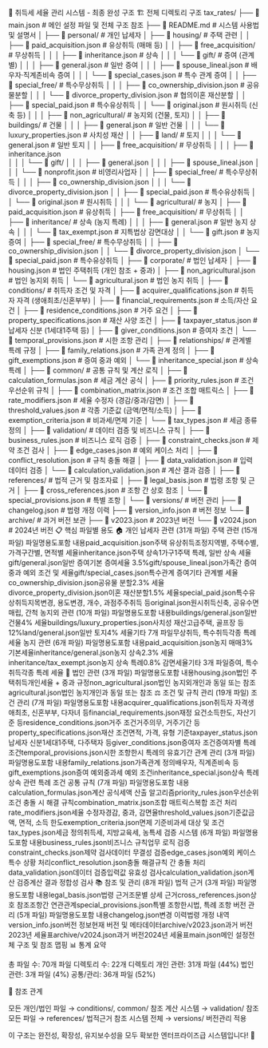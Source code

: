 📁 취득세 세율 관리 시스템 - 최종 완성 구조
🏗️ 전체 디렉토리 구조
tax_rates/
├── 📄 main.json                           # 메인 설정 파일 및 전체 구조 참조
├── 📄 README.md                           # 시스템 사용법 및 설명서
│
├── 📂 personal/                           # 개인 납세자
│   ├── 📂 housing/                        # 주택 관련
│   │   ├── 📄 paid_acquisition.json       # 유상취득 (매매 등)
│   │   ├── 📂 free_acquisition/           # 무상취득
│   │   │   ├── 📄 inheritance.json        # 상속
│   │   │   └── 📂 gift/                   # 증여 (관계별)
│   │   │       ├── 📄 general.json        # 일반 증여
│   │   │       ├── 📄 spouse_lineal.json  # 배우자·직계존비속 증여
│   │   │       └── 📄 special_cases.json  # 특수 관계 증여
│   │   ├── 📂 special_free/               # 특수무상취득
│   │   │   ├── 📄 co_ownership_division.json      # 공유물분할
│   │   │   └── 📄 divorce_property_division.json  # 협의이혼 재산분할
│   │   ├── 📄 special_paid.json           # 특수유상취득
│   │   └── 📄 original.json               # 원시취득 (신축 등)
│   │
│   ├── 📂 non_agricultural/               # 농지외 (건물, 토지)
│   │   ├── 📂 buildings/                  # 건물
│   │   │   ├── 📄 general.json            # 일반 건물
│   │   │   └── 📄 luxury_properties.json  # 사치성 재산
│   │   ├── 📂 land/                       # 토지
│   │   │   └── 📄 general.json            # 일반 토지
│   │   ├── 📂 free_acquisition/           # 무상취득
│   │   │   ├── 📄 inheritance.json        
│   │   │   └── 📂 gift/
│   │   │       ├── 📄 general.json
│   │   │       ├── 📄 spouse_lineal.json
│   │   │       └── 📄 nonprofit.json      # 비영리사업자
│   │   ├── 📂 special_free/               # 특수무상취득
│   │   │   ├── 📄 co_ownership_division.json
│   │   │   └── 📄 divorce_property_division.json
│   │   ├── 📄 special_paid.json           # 특수유상취득
│   │   └── 📄 original.json               # 원시취득
│   │
│   └── 📂 agricultural/                   # 농지
│       ├── 📄 paid_acquisition.json       # 유상취득
│       ├── 📂 free_acquisition/           # 무상취득
│       │   ├── 📂 inheritance/            # 상속 (농지 특례)
│       │   │   ├── 📄 general.json        # 일반 농지 상속
│       │   │   └── 📄 tax_exempt.json     # 지특법상 감면대상
│       │   └── 📄 gift.json               # 농지 증여
│       ├── 📂 special_free/               # 특수무상취득
│       │   ├── 📄 co_ownership_division.json
│       │   └── 📄 divorce_property_division.json
│       └── 📄 special_paid.json           # 특수유상취득
│
├── 📂 corporate/                          # 법인 납세자
│   ├── 📄 housing.json                    # 법인 주택취득 (개인 참조 + 중과)
│   ├── 📄 non_agricultural.json           # 법인 농지외 취득
│   └── 📄 agricultural.json               # 법인 농지 취득
│
├── 📂 conditions/                         # 취득자 조건 및 자격
│   ├── 📄 acquirer_qualifications.json    # 취득자 자격 (생애최초/신혼부부)
│   ├── 📄 financial_requirements.json     # 소득/자산 요건
│   ├── 📄 residence_conditions.json       # 거주 요건
│   ├── 📄 property_specifications.json    # 재산 사양 조건
│   ├── 📄 taxpayer_status.json           # 납세자 신분 (1세대1주택 등)
│   ├── 📄 giver_conditions.json          # 증여자 조건
│   └── 📄 temporal_provisions.json        # 시한 조항 관리
│
├── 📂 relationships/                      # 관계별 특례 규정
│   ├── 📄 family_relations.json           # 가족 관계 정의
│   ├── 📄 gift_exemptions.json            # 증여 중과 예외
│   └── 📄 inheritance_special.json        # 상속 특례
│
├── 📂 common/                            # 공통 규칙 및 계산 로직
│   ├── 📄 calculation_formulas.json       # 세금 계산 공식
│   ├── 📄 priority_rules.json             # 조건 우선순위 규칙
│   ├── 📄 combination_matrix.json         # 조건 조합 매트릭스
│   ├── 📄 rate_modifiers.json             # 세율 수정자 (경감/중과/감면)
│   ├── 📄 threshold_values.json           # 각종 기준값 (금액/면적/소득)
│   ├── 📄 exemption_criteria.json         # 비과세/면제 기준
│   └── 📄 tax_types.json                  # 세금 종류 정의
│
├── 📂 validation/                        # 데이터 검증 및 비즈니스 규칙
│   ├── 📄 business_rules.json             # 비즈니스 로직 검증
│   ├── 📄 constraint_checks.json          # 제약 조건 검사
│   ├── 📄 edge_cases.json                 # 예외 케이스 처리
│   ├── 📄 conflict_resolution.json        # 규칙 충돌 해결
│   ├── 📄 data_validation.json            # 입력 데이터 검증
│   └── 📄 calculation_validation.json     # 계산 결과 검증
│
├── 📂 references/                        # 법적 근거 및 참조자료
│   ├── 📄 legal_basis.json                # 법령 조항 및 근거
│   ├── 📄 cross_references.json           # 조항 간 상호 참조
│   └── 📄 special_provisions.json         # 특별 조항
│
└── 📂 versions/                          # 버전 관리
    ├── 📄 changelog.json                  # 법령 개정 이력
    ├── 📄 version_info.json               # 버전 정보
    └── 📂 archive/                        # 과거 버전 보관
        ├── 📄 v2023.json                  # 2023년 버전
        └── 📄 v2024.json                  # 2024년 버전
📋 핵심 파일별 용도
🏠 개인 납세자 관련 (31개 파일)
주택 관련 (15개 파일)
파일명용도포함 내용paid_acquisition.json주택 유상취득조정지역별, 주택수별, 가격구간별, 면적별 세율inheritance.json주택 상속1가구1주택 특례, 일반 상속 세율gift/general.json일반 증여기본 증여세율 3.5%gift/spouse_lineal.json가족간 증여중과 예외 조건 및 세율gift/special_cases.json특수관계 증여기타 관계별 세율co_ownership_division.json공유물 분할2.3% 세율divorce_property_division.json이혼 재산분할1.5% 세율special_paid.json특수유상취득지목변경, 용도변경, 개수, 과점주주취득 등original.json원시취득신축, 공유수면매립, 간척
농지외 관련 (10개 파일)
파일명용도포함 내용buildings/general.json일반 건물4% 세율buildings/luxury_properties.json사치성 재산고급주택, 골프장 등 12%land/general.json일반 토지4% 세율기타 7개 파일무상취득, 특수취득각종 특례 세율
농지 관련 (6개 파일)
파일명용도포함 내용paid_acquisition.json농지 매매3% 기본세율inheritance/general.json농지 상속2.3% 세율inheritance/tax_exempt.json농지 상속 특례0.8% 감면세율기타 3개 파일증여, 특수취득각종 특례 세율
🏢 법인 관련 (3개 파일)
파일명용도포함 내용housing.json법인 주택취득개인세율 + 중과 규정non_agricultural.json법인 농지외개인과 동일 또는 참조agricultural.json법인 농지개인과 동일 또는 참조
⚖️ 조건 및 규칙 관리 (19개 파일)
조건 관리 (7개 파일)
파일명용도포함 내용acquirer_qualifications.json취득자 자격생애최초, 신혼부부, 다자녀 등financial_requirements.json재정 요건소득한도, 자산기준 등residence_conditions.json거주 조건거주의무, 거주기간 등property_specifications.json재산 조건면적, 가격, 유형 기준taxpayer_status.json납세자 신분1세대1주택, 다주택자 등giver_conditions.json증여자 조건증여자별 특례 조건temporal_provisions.json시한 조항한시 특례의 유효기간
관계 관리 (3개 파일)
파일명용도포함 내용family_relations.json가족관계 정의배우자, 직계존비속 등gift_exemptions.json증여 예외중과세 예외 조건inheritance_special.json상속 특례상속 관련 특례 조건
공통 규칙 (7개 파일)
파일명용도포함 내용calculation_formulas.json계산 공식세액 산출 알고리즘priority_rules.json우선순위조건 충돌 시 해결 규칙combination_matrix.json조합 매트릭스복합 조건 처리rate_modifiers.json세율 수정자경감, 중과, 감면율threshold_values.json기준값금액, 면적, 소득 한도exemption_criteria.json면제 기준비과세 대상 및 조건tax_types.json세금 정의취득세, 지방교육세, 농특세
검증 시스템 (6개 파일)
파일명용도포함 내용business_rules.json비즈니스 규칙업무 로직 검증constraint_checks.json제약 검사데이터 무결성 검증edge_cases.json예외 케이스특수 상황 처리conflict_resolution.json충돌 해결규칙 간 충돌 처리data_validation.json데이터 검증입력값 유효성 검사calculation_validation.json계산 검증계산 결과 정합성 검사
📚 참조 및 관리 (8개 파일)
법적 근거 (3개 파일)
파일명용도포함 내용legal_basis.json법령 근거조문별 상세 근거cross_references.json상호 참조조항간 연관관계special_provisions.json특별 조항한시법, 특례 조항
버전 관리 (5개 파일)
파일명용도포함 내용changelog.json변경 이력법령 개정 내역version_info.json버전 정보현재 버전 및 메타데이터archive/v2023.json과거 버전2023년 세율표archive/v2024.json과거 버전2024년 세율표main.json메인 설정전체 구조 및 참조 맵핑
📊 통계 요약

총 파일 수: 70개 파일
디렉토리 수: 22개 디렉토리
개인 관련: 31개 파일 (44%)
법인 관련: 3개 파일 (4%)
공통/관리: 36개 파일 (52%)

🔄 참조 관계

모든 개인/법인 파일 → conditions/, common/ 참조
계산 시스템 → validation/ 참조
모든 파일 → references/ 법적근거 참조
시스템 전체 → versions/ 버전관리 적용

이 구조는 완전성, 확장성, 유지보수성을 모두 확보한 엔터프라이즈급 시스템입니다! 🎉